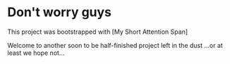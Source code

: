 # Don't worry guys
This project was bootstrapped with [My Short Attention Span]

Welcome to another soon to be half-finished project left in the dust
...or at least we hope not...